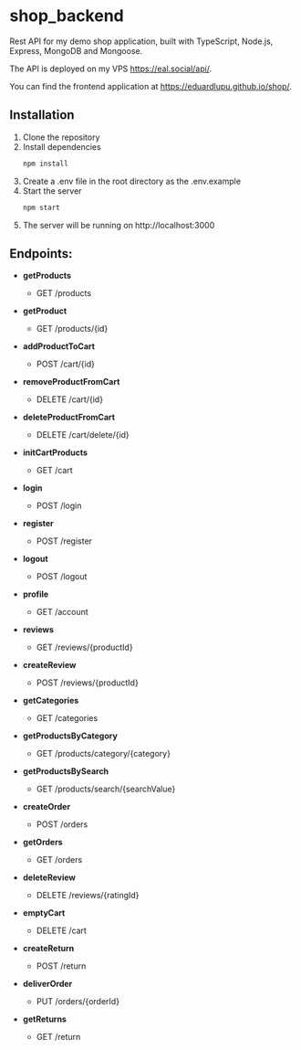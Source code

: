 # shop_backend

Rest API for my demo shop application, built with TypeScript, Node.js, Express, MongoDB and Mongoose. 

The API is deployed on my VPS https://eal.social/api/.

You can find the frontend application at https://eduardlupu.github.io/shop/.

## Installation

1. Clone the repository
2. Install dependencies
    ```bash
    npm install
    ```
3. Create a .env file in the root directory as the .env.example
4. Start the server
    ```bash
    npm start
    ```
5. The server will be running on http://localhost:3000


## Endpoints:

- **getProducts**
    - GET /products

- **getProduct**
    - GET /products/{id}

- **addProductToCart**
    - POST /cart/{id}

- **removeProductFromCart**
    - DELETE /cart/{id}

- **deleteProductFromCart**
    - DELETE /cart/delete/{id}

- **initCartProducts**
    - GET /cart

- **login**
    - POST /login

- **register**
    - POST /register

- **logout**
    - POST /logout

- **profile**
    - GET /account

- **reviews**
    - GET /reviews/{productId}

- **createReview**
    - POST /reviews/{productId}

- **getCategories**
    - GET /categories

- **getProductsByCategory**
    - GET /products/category/{category}

- **getProductsBySearch**
    - GET /products/search/{searchValue}

- **createOrder**
    - POST /orders

- **getOrders**
    - GET /orders

- **deleteReview**
    - DELETE /reviews/{ratingId}

- **emptyCart**
    - DELETE /cart

- **createReturn**
    - POST /return

- **deliverOrder**
    - PUT /orders/{orderId}

- **getReturns**
    - GET /return
